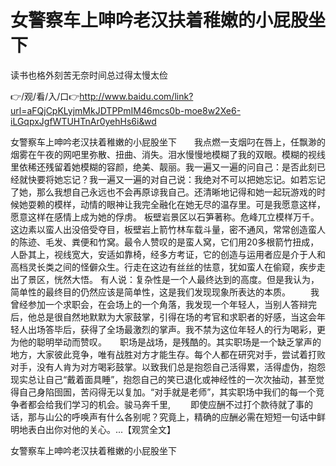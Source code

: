 # 女警察车上呻吟老汉扶着稚嫩的小屁股坐下
读书也格外刻苦无奈时间总过得太慢太俭

👉/观/看/入/口👉http://www.baidu.com/link?url=aFQjCpKLyjmMkJDTPPmIM46mcs0b-moe8w2Xe6-iLGqpxJgfWTUHTnAr0yehHs6i&wd

女警察车上呻吟老汉扶着稚嫩的小屁股坐下　　我点燃一支烟叼在唇上，任飘渺的烟雾在午夜的网吧里弥散、扭曲、消失。泪水慢慢地模糊了我的双眼。模糊的视线里依稀还残留着她模糊的容颜，绝美、靓丽。我一遍又一遍的问自己：是否此刻已经就快要将她忘记？我一遍又一遍的对自己说：我绝对不可以把她忘记。如若忘记了她，那么我想自己永远也不会再原谅我自己。还清晰地记得和她一起玩游戏的时候她耍赖的模样，动情的眼神让我完全融化在她无尽的温存里。可是我愿意这样，愿意这样在感情上成为她的俘虏。
板壁岩景区以石笋著称。危峰兀立模样万千。这边素以蛮人出没倍受夺目，板壁岩上箭竹林车载斗量，密不通风，常常创造蛮人的陈迹、毛发、粪便和竹窝。最令人赞叹的是蛮人窝，它们用20多根箭竹扭成，人卧其上，视线宽大，安适如靠椅，经多方考证，它的创造与运用者应是介于人和高档灵长类之间的怪僻众生。行走在这边有丝丝的怯意，犹如蛮人在偷窥，疾步走出了景区，恍然大悟。
有人说：复杂性是一个人最终达到的高度。但是我认为，简单性的最终目的仍然应该是简单性，这是我们发现现象所表达的本质。
　　我曾经参加一个求职会，在会场上的一个角落，我发现一个年轻人，当别人答辩完后，他总是很自然地默默为大家鼓掌，引得在场的考官和求职者的好感，当这会年轻人出场答毕后，获得了全场最激烈的掌声。我不禁为这位年轻人的行为喝彩，更为他的聪明举动而赞叹。　　职场是战场，是残酷的。其实职场是一个缺乏掌声的地方，大家彼此竞争，唯有战胜对方才能生存。每个人都在研究对手，尝试着打败对手，没有人肯为对方喝彩鼓掌。以致我们总是抱怨自己活得累，活得虚伪，抱怨现实总让自己“戴着面具睡”，抱怨自己的笑已退化或神经性的一次次抽动，甚至觉得自己身陷囹圄，苦闷得无以复加。“对手就是老师”，其实职场中我们的每一个竞争者都会给我们学习的机会。骏马奔千里,
　　即使应酬不过打个款待就了事的话，那与山公的呼唤声有什么各别呢？究竟上，精确的应酬必需在短短一句话中鲜明地表白出你对他的关心。...【观赏全文】

女警察车上呻吟老汉扶着稚嫩的小屁股坐下
